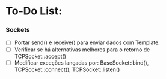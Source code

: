 # To-Do List:
    
### Sockets
- [ ] Portar send() e receive() para enviar dados com Template.
- [ ] Verificar se há alternativas melhores para o retorno de TCPSocket::accept()
- [ ] Modificar exceções lançadas por: BaseSocket::bind(), TCPSocket::connect(), TCPSocket::listen()
